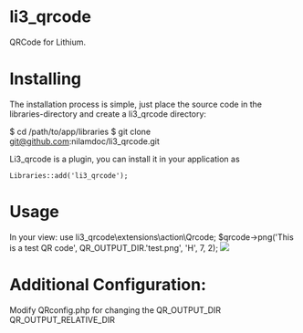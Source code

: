 li3_qrcode
==========

QRCode for Lithium. 

Installing
====
The installation process is simple, just place the source code in the libraries-directory and create a li3_qrcode directory:

$ cd /path/to/app/libraries
$ git clone git@github.com:nilamdoc/li3_qrcode.git

Li3_qrcode is a plugin, you can install it in your application as

    Libraries::add('li3_qrcode');
	
Usage
====

   In your view:
    use li3_qrcode\extensions\action\Qrcode;
    $qrcode->png('This is a test QR code', QR_OUTPUT_DIR.'test.png', 'H', 7, 2);
    <img src="<?=QR_OUTPUT_RELATIVE_DIR;?>test.png">

Additional Configuration:
====
Modify QRconfig.php for changing the 
    QR_OUTPUT_DIR
	QR_OUTPUT_RELATIVE_DIR
	